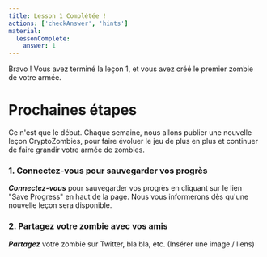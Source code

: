 ```yaml
---
title: Lesson 1 Complétée !
actions: ['checkAnswer', 'hints']
material:
  lessonComplete:
    answer: 1
---
```


Bravo ! Vous avez terminé la leçon 1, et vous avez créé le premier zombie de votre armée.

# Prochaines étapes

Ce n'est que le début. Chaque semaine, nous allons publier une nouvelle leçon CryptoZombies, pour faire évoluer le jeu de plus en plus et continuer de faire grandir votre armée de zombies.

### 1. Connectez-vous pour sauvegarder vos progrès

**_Connectez-vous_** pour sauvegarder vos progrès en cliquant sur le lien "Save Progress" en haut de la page. Nous vous informerons dès qu'une nouvelle leçon sera disponible.

### 2. Partagez votre zombie avec vos amis

**_Partagez_** votre zombie sur Twitter, bla bla, etc. (Insérer une image / liens)
